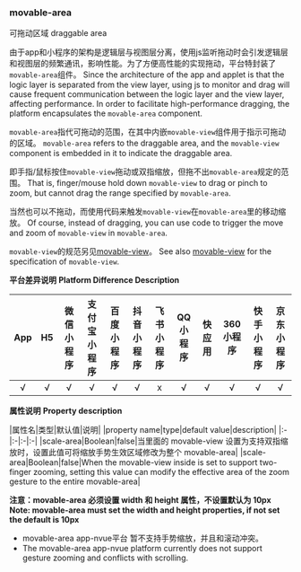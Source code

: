 ### movable-area

可拖动区域
draggable area

由于app和小程序的架构是逻辑层与视图层分离，使用js监听拖动时会引发逻辑层和视图层的频繁通讯，影响性能。为了方便高性能的实现拖动，平台特封装了`movable-area`组件。
Since the architecture of the app and applet is that the logic layer is separated from the view layer, using js to monitor and drag will cause frequent communication between the logic layer and the view layer, affecting performance. In order to facilitate high-performance dragging, the platform encapsulates the `movable-area` component.

`movable-area`指代可拖动的范围，在其中内嵌`movable-view`组件用于指示可拖动的区域。
`movable-area` refers to the draggable area, and the `movable-view` component is embedded in it to indicate the draggable area.

即手指/鼠标按住`movable-view`拖动或双指缩放，但拖不出`movable-area`规定的范围。
That is, finger/mouse hold down `movable-view` to drag or pinch to zoom, but cannot drag the range specified by `movable-area`.

当然也可以不拖动，而使用代码来触发`movable-view`在`movable-area`里的移动缩放。
Of course, instead of dragging, you can use code to trigger the move and zoom of `movable-view` in `movable-area`.

`movable-view`的规范另见[movable-view](/component/movable-view.html)。
See also [movable-view](/component/movable-view.html) for the specification of `movable-view`.

**平台差异说明**
**Platform Difference Description**

|App|H5|微信小程序|支付宝小程序|百度小程序|抖音小程序|飞书小程序|QQ小程序|快应用|360小程序|快手小程序|京东小程序|
|:-:|:-:|:-:|:-:|:-:|:-:|:-:|:-:|:-:|:-:|:-:|:-:|
|√|√|√|√|√|√|x|√|√|√|√|√|

**属性说明**
**Property description**

|属性名|类型|默认值|说明|
|property name|type|default value|description|
|:-|:-|:-|:-|
|scale-area|Boolean|false|当里面的 movable-view 设置为支持双指缩放时，设置此值可将缩放手势生效区域修改为整个 movable-area|
|scale-area|Boolean|false|When the movable-view inside is set to support two-finger zooming, setting this value can modify the effective area of the zoom gesture to the entire movable-area|

**注意：movable-area 必须设置 width 和 height 属性，不设置默认为 10px**
**Note: movable-area must set the width and height properties, if not set the default is 10px**
- movable-area app-nvue平台 暂不支持手势缩放，并且和滚动冲突。
- The movable-area app-nvue platform currently does not support gesture zooming and conflicts with scrolling.